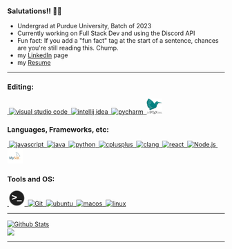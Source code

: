 ### Salutations!! 👋🏼

-  Undergrad at Purdue University, Batch of 2023
-  Currently working on Full Stack Dev and using the Discord API
-  Fun fact: If you add a "fun fact" tag at the start of a sentence, chances are you're still reading this. Chump.
- my [LinkedIn][linkedin] page
- my [Resume][resume]

---

### Editing: 
[<img>
<img alt="visual studio code" width="36px" src="https://img.icons8.com/fluent/240/000000/visual-studio-code-2019.png" />
</img>](https://code.visualstudio.com/)
[<img>
<img alt="intellij idea" width="36px" src="https://img.icons8.com/color/240/000000/intellij-idea.png" />
</img>](https://www.jetbrains.com/idea/)
[<img>
<img alt="pycharm" width="36px" src="https://img.icons8.com/color/240/000000/pycharm.png" />
</code>](https://www.jetbrains.com/pycharm/)
[<img>
<img alt="latex" width="36px" src="https://raw.githubusercontent.com/github/explore/80688e429a7d4ef2fca1e82350fe8e3517d3494d/topics/latex/latex.png">
</img>](https://www.latex-project.org/)

### Languages, Frameworks, etc:
[<img>
<img alt="javascript" width="36px" src="https://img.icons8.com/color/240/000000/javascript.png" />
</img>](https://developer.mozilla.org/en-US/docs/Web/JavaScript)
[<img>
<img alt="java" width="36px" src="https://img.icons8.com/color/240/000000/java-coffee-cup-logo.png">
</img>](https://docs.oracle.com/en/java/)
[<img>
<img alt="python" width="36px" src="https://img.icons8.com/color/240/000000/python.png">
</img>](https://www.python.org/)
[<img>
<img alt="cplusplus" width="36px" src="https://img.icons8.com/color/48/000000/c-plus-plus-logo.png" />
</img>](https://developer.mozilla.org/en-US/docs/Web/JavaScript)
[<img>
<img alt="clang" width="36px" src="https://img.icons8.com/color/48/000000/c-programming.png" />
</img>](https://developer.mozilla.org/en-US/docs/Web/JavaScript)
[<img>
<img alt="react" width="36px" src="https://img.icons8.com/color/240/000000/react-native.png" />
</img>](https://reactjs.org/)
[<img>
<img alt="Node.js" width="36px" src="https://img.icons8.com/color/240/000000/nodejs.png">
</img>](https://nodejs.org/en/)
[<img>
<img alt="MySQL" width="36px" src="https://raw.githubusercontent.com/github/explore/80688e429a7d4ef2fca1e82350fe8e3517d3494d/topics/mysql/mysql.png">
</img>](https://dev.mysql.com/)

### Tools and OS:
[<img>
<img alt="terminal" width="36px" src="https://raw.githubusercontent.com/github/explore/80688e429a7d4ef2fca1e82350fe8e3517d3494d/topics/terminal/terminal.png">
</img>](https://docs.microsoft.com/en-us/windows/terminal/)
[<img>
<img alt="Git" width="36px" src="https://img.icons8.com/color/240/000000/git.png">
</img>](https://git-scm.com/)
[<img>
<img alt="ubuntu" width="36px" src="https://img.icons8.com/color/96/000000/ubuntu--v1.png">
</img>](https://ubuntu.com/)
[<img>
<img alt="macos" width="36px" src="https://img.icons8.com/officel/160/000000/mac-logo.png">
</img>](https://developer.apple.com/macos/)
[<img>
<img alt="linux" width="36px" src="https://img.icons8.com/color/96/000000/linux.png">
</img>](https://www.kernel.org/)

---

<a href="https://github.com/Vishisht182">
<img align="center" alt="Github Stats" src="https://github-readme-stats.codestackr.vercel.app/api?username=Vishisht182&show_icons=true&hide_border=true&count_private=true&include_all_commits=true&theme=dracula" /></a>

<br>

<a href="https://github.com/Vishisht182">
  <img align="center" src="https://github-readme-stats.anuraghazra1.vercel.app/api/top-langs/?username=Vishisht182&layout=compact&hide_border=true&theme=dracula" />
</a>

---

[linkedin]: https://www.linkedin.com/in/vishisht-jain-a0461519a/
[resume]: https://vishishtjain.carrd.co/

